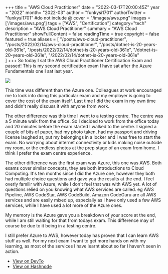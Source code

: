 +++
title = "AWS Cloud Practitioner"
date = "2022-03-17T20:00:45Z"
year = "2022"
month= "2022-03"
author = "funkysi1701"
authorTwitter = "funkysi1701" #do not include @
cover = "/images/aws.png"
images = ['/images/aws.png']
tags = ["AWS", "Certification"]
category="tech"
description =  "AWS Cloud Practitioner"
summary = "AWS Cloud Practitioner"
showFullContent = false
readingTime = true
copyright = false
featured = true
aliases = [
    "/posts/aws-cloud-practitioner",
    "/posts/2022/02/14/aws-cloud-practitioner",
    "/posts/dotnet-is-20-years-old-361e",
    "/posts/2022/02/14/dotnet-is-20-years-old-361e",
    "/dotnet-is-20-years-old-361e",
    "/2022/02/14/dotnet-is-20-years-old-361e"    
]
+++
So today I sat the AWS Cloud Practitioner Certification Exam and passed! This is my second certification exam I have sat after the Azure Fundamentals one I sat last year.

![](/images/aws.png)

This time was different than the Azure one. Colleagues at work encouraged me to look into doing this particular exam and my employer is going to cover the cost of the exam itself. Last time I did the exam in my own time and didn't really discuss it with anyone from work.

The other difference was this time I went to a testing centre. The centre was a 5 minute walk from the office. So I decided to work from the office today and 20 minutes before the exam started I walked to the centre. I signed a couple of bits of paper, had my photo taken, had my passport and driving license laughed at, put my belongings in a locker and I was free to start the exam. No worrying about internet connectivity or kids making noise outside my room, or the endless photos at the prep stage of an exam from home. I think I prefer the exam centre experience.

The other difference was the first exam was Azure, this one was AWS. Both exams cover similar concepts, they are both introductions to Cloud Computing. It's ten months since I did the Azure one, however they both had multiple choice questions and gave you the results at the end. I feel overly familir with Azure, while I don't feel that was with AWS yet. A lot of questions relied on you knowing what AWS services are called. eg AWS Pipeline, AWS CodeStar, AWS CodeBuild, Amazon CodeGuru are all AWS services and are easily mixed up, especially as I have only used a few AWS services, while I have used a lot more of the Azure ones.

My memory is the Azure gave you a breakdown of your score at the end, while I am still waiting for that from todays exam. This difference may of course be due to it being in a testing centre.

I still prefer Azure to AWS, however today has proven that I can learn AWS stuff as well. For my next exam I want to get more hands on with my learning, as most of the services I have learnt about so far I haven't seen in action.

- [View on DevTo]()
- [View on Hashnode]()